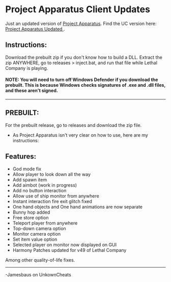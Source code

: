 # Project Apparatus Client Updates

Just an updated version of [Project Apparatus](https://github.com/KaylinOwO/Project-Apparatus/tree/main/ProjectApparatus).
Find the UC version here: [<Release> Project Apparatus Updated ](https://www.unknowncheats.me/forum/lethal-company/620315-project-apparatus-updated.html).

## Instructions:

Download the prebuilt zip if you don't know how to build a DLL. Extract the zip ANYWHERE, go to releases > inject.bat, and run that file while Lethal Company is playing.

#### NOTE: You will need to turn off Windows Defender if you download the prebuilt. This is because Windows checks signatures of .exe and .dll files, and these aren't signed.

---

## PREBUILT:

For the prebuilt release, go to releases and download the zip file.

- As Project Apparatus isn't very clear on how to use, here are my instructions:

## Features:

- God mode fix
- Allow player to look down all the way
- Add spawn item
- Add aimbot (work in progress)
- Add no button interaction
- Allow use of ship monitor from anywhere
- Instant interaction fire exit glitch fixed
- One hand objects and One hand animations are now separate
- Bunny hop added
- Free store option
- Teleport player from anywhere
- Top-down camera option
- Monitor camera option
- Set item value option
- Selected player on monitor now displayed on GUI
- Harmony Patches updated for v49 of Lethal Company

Among other quality-of-life fixes.

--- 
-Jamesbaus on UnkownCheats
